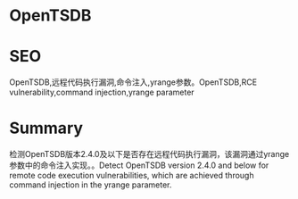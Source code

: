 # OpenTSDB
# SEO
OpenTSDB,远程代码执行漏洞,命令注入,yrange参数。OpenTSDB,RCE vulnerability,command injection,yrange parameter
# Summary
检测OpenTSDB版本2.4.0及以下是否存在远程代码执行漏洞，该漏洞通过yrange参数中的命令注入实现。。Detect OpenTSDB version 2.4.0 and below for remote code execution vulnerabilities, which are achieved through command injection in the yrange parameter.
